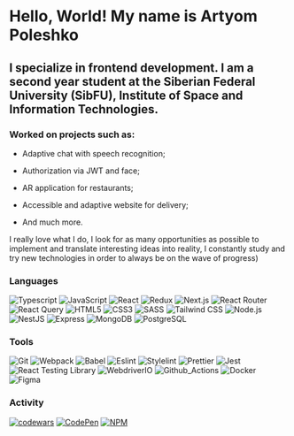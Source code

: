 # Hello, World! My name is Artyom Poleshko

## I specialize in frontend development. I am a second year student at the Siberian Federal University (SibFU), Institute of Space and Information Technologies. 

### Worked on projects such as:

 - Adaptive chat with speech recognition;

 - Authorization via JWT and face;

 - AR application for restaurants;

 - Accessible and adaptive website for delivery;

 - And much more.

I really love what I do, I look for as many opportunities as possible to implement and translate interesting ideas into reality, I constantly study and try new technologies in order to always be on the wave of progress)

### Languages

![Typescript](https://img.shields.io/badge/typescript-3178C6?style=for-the-badge&logo=typescript&logoColor=white)
![JavaScript](https://img.shields.io/badge/javascript-F7DF1E?style=for-the-badge&logo=javascript&logoColor=black)
![React](https://img.shields.io/badge/react-61DAFB?style=for-the-badge&logo=react&logoColor=black)
![Redux](https://img.shields.io/badge/redux-764ABC?style=for-the-badge&logo=redux&logoColor=white)
![Next.js](https://img.shields.io/badge/next.js-000000?style=for-the-badge&logo=nextdotjs&logoColor=white)
![React Router](https://img.shields.io/badge/react_router-FF4154?style=for-the-badge&logo=reactrouter&logoColor=white)
![React Query](https://img.shields.io/badge/react_query-CA4245?style=for-the-badge&logo=reactquery&logoColor=white)
![HTML5](https://img.shields.io/badge/html5-E34F26?style=for-the-badge&logo=html5&logoColor=white)
![CSS3](https://img.shields.io/badge/css3-1572B6?style=for-the-badge&logo=css3&logoColor=white)
![SASS](https://img.shields.io/badge/sass-CC6699?style=for-the-badge&logo=sass&logoColor=white)
![Tailwind CSS](https://img.shields.io/badge/tailwindcss-06B6D4?style=for-the-badge&logo=tailwindcss&logoColor=white)
![Node.js](https://img.shields.io/badge/node.js-5FA04E?style=for-the-badge&logo=nodedotjs&logoColor=white)
![NestJS](https://img.shields.io/badge/nestjs-E0234E?style=for-the-badge&logo=nestjs&logoColor=white)
![Express](https://img.shields.io/badge/express-000000?style=for-the-badge&logo=express&logoColor=white)
![MongoDB](https://img.shields.io/badge/mongodb-47A248?style=for-the-badge&logo=mongodb&logoColor=white)
![PostgreSQL](https://img.shields.io/badge/postgresql-4169E1?style=for-the-badge&logo=postgresql&logoColor=white)


### Tools

![Git](https://img.shields.io/badge/git-F05032?style=for-the-badge&logo=git&logoColor=white)
![Webpack](https://img.shields.io/badge/webpack-8DD6F9?style=for-the-badge&logo=webpack&logoColor=black)
![Babel](https://img.shields.io/badge/babel-F9DC3E?style=for-the-badge&logo=babel&logoColor=black)
![Eslint](https://img.shields.io/badge/eslint-4B32C3?style=for-the-badge&logo=eslint&logoColor=white)
![Stylelint](https://img.shields.io/badge/stylelint-263238?style=for-the-badge&logo=stylelint&logoColor=white)
![Prettier](https://img.shields.io/badge/prettier-1b2b34?style=for-the-badge&logo=prettier&logoColor=white)
![Jest](https://img.shields.io/badge/jest-C21325?style=for-the-badge&logo=jest&logoColor=white)
![React Testing Library](https://img.shields.io/badge/react_testing_library-E33332?style=for-the-badge&logo=testinglibrary&logoColor=white)
![WebdriverIO](https://img.shields.io/badge/Webdriverio-EA5906?style=for-the-badge&logo=webdriverio&logoColor=white)
![Github_Actions](https://img.shields.io/badge/github_actions-2088FF?style=for-the-badge&logo=githubactions&logoColor=white)
![Docker](https://img.shields.io/badge/docker-2496ED?style=for-the-badge&logo=docker&logoColor=white)
![Figma](https://img.shields.io/badge/figma-8638e5?style=for-the-badge&logo=figma&logoColor=white)


### Activity

[![codewars](https://www.codewars.com/users/liminfinity/badges/micro)](https://www.codewars.com/users/liminfinity) 
[![CodePen](https://img.shields.io/badge/CodePen-Profile-informational?logo=codepen)](https://codepen.io/Artyom-Poleshko)
[![NPM](https://img.shields.io/badge/NPM-Profile-informational?logo=NPM)](https://www.npmjs.com/~liminfinity)
